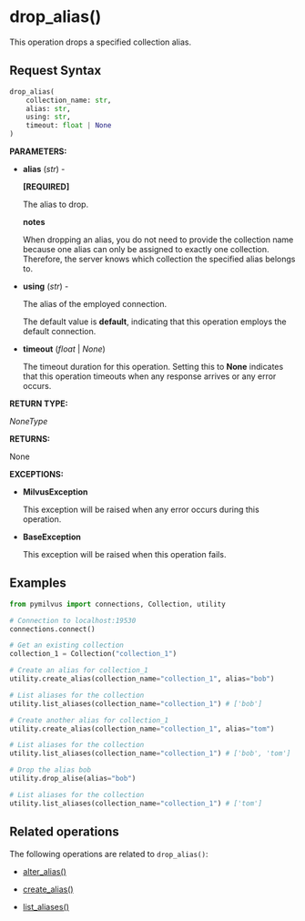 # drop_alias()

This operation drops a specified collection alias. 

## Request Syntax

```python
drop_alias(
    collection_name: str,
    alias: str,
    using: str,
    timeout: float | None
)
```

**PARAMETERS:**

- **alias** (*str*) -

    **[REQUIRED]**

    The alias to drop.

    <div class="admonition note">

    <p><b>notes</b></p>

    <p>When dropping an alias, you do not need to provide the collection name because one alias can only be assigned to exactly one collection. Therefore, the server knows which collection the specified alias belongs to.</p>

    </div>

- **using** (*str*) - 

    The alias of the employed connection.

    The default value is **default**, indicating that this operation employs the default connection.

- **timeout** (*float* | *None*)  

    The timeout duration for this operation. Setting this to **None** indicates that this operation timeouts when any response arrives or any error occurs.

**RETURN TYPE:**

*NoneType*

**RETURNS:**

None

**EXCEPTIONS:**

- **MilvusException**

    This exception will be raised when any error occurs during this operation.

- **BaseException**

    This exception will be raised when this operation fails.

## Examples

```python
from pymilvus import connections, Collection, utility

# Connection to localhost:19530
connections.connect()

# Get an existing collection
collection_1 = Collection("collection_1")

# Create an alias for collection_1
utility.create_alias(collection_name="collection_1", alias="bob")

# List aliases for the collection
utility.list_aliases(collection_name="collection_1") # ['bob']

# Create another alias for collection_1
utility.create_alias(collection_name="collection_1", alias="tom")

# List aliases for the collection
utility.list_aliases(collection_name="collection_1") # ['bob', 'tom']

# Drop the alias bob
utility.drop_alise(alias="bob")

# List aliases for the collection
utility.list_aliases(collection_name="collection_1") # ['tom']
```

## Related operations

The following operations are related to `drop_alias()`:

- [alter_alias()](alter_alias.md)

- [create_alias()](create_alias.md)

- [list_aliases()](list_aliases.md)

